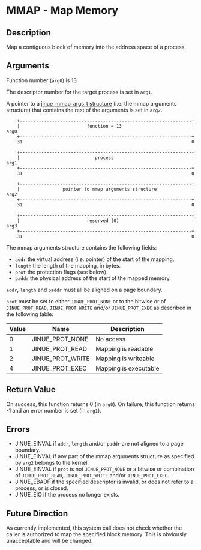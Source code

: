 # MMAP - Map Memory

## Description

Map a contiguous block of memory into the address space of a process.

## Arguments

Function number (`arg0`) is 13.

The descriptor number for the target process is set in `arg1`.

A pointer to a [jinue_mmap_args_t structure](../../include/jinue/shared/types.h)
(i.e. the mmap arguments structure) that contains the rest of the arguments is
set in `arg2`.

```
    +----------------------------------------------------------------+
    |                         function = 13                          |  arg0
    +----------------------------------------------------------------+
    31                                                               0
    
    +----------------------------------------------------------------+
    |                            process                             |  arg1
    +----------------------------------------------------------------+
    31                                                               0
    
    +----------------------------------------------------------------+
    |                pointer to mmap arguments structure             |  arg2
    +----------------------------------------------------------------+
    31                                                               0

    +----------------------------------------------------------------+
    |                         reserved (0)                           |  arg3
    +----------------------------------------------------------------+
    31                                                               0
```

The mmap arguments structure contains the following fields:

* `addr` the virtual address (i.e. pointer) of the start of the mapping.
* `length` the length of the mapping, in bytes.
* `prot` the protection flags (see below).
* `paddr` the physical address of the start of the mapped memory.

`addr`, `length` and `paddr` must all be aligned on a page boundary.

`prot` must be set to either `JINUE_PROT_NONE` or to the bitwise or of
`JINUE_PROT_READ`, `JINUE_PROT_WRITE` and/or `JINUE_PROT_EXEC` as described in
the following table:

| Value | Name             | Description           |
|-------|------------------|-----------------------|
| 0     | JINUE_PROT_NONE  | No access             |
| 1     | JINUE_PROT_READ  | Mapping is readable   |
| 2     | JINUE_PROT_WRITE | Mapping is writeable  |
| 4     | JINUE_PROT_EXEC  | Mapping is executable |

## Return Value

On success, this function returns 0 (in `arg0`). On failure, this function
returns -1 and an error number is set (in `arg1`).

## Errors

* JINUE_EINVAL if `addr`, `length` and/or `paddr` are not aligned to a page boundary.
* JINUE_EINVAL if any part of the mmap arguments structure as specified by `arg2`
belongs to the kernel.
* JINUE_EINVAL if `prot` is not `JINUE_PROT_NONE` or a bitwise or combination of
`JINUE_PROT_READ`, `JINUE_PROT_WRITE` and/or `JINUE_PROT_EXEC`.
* JINUE_EBADF if the specified descriptor is invalid, or does not refer to a
process, or is closed.
* JINUE_EIO if the process no longer exists.

## Future Direction

As currently implemented, this system call does not check whether the caller is
authorized to map the specified block memory. This is obviously unacceptable and
will be changed.

